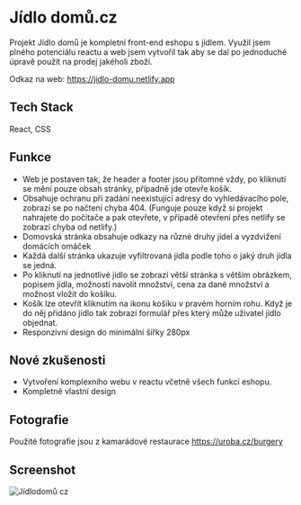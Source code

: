 # Jídlo domů.cz

Projekt Jídlo domů je kompletní front-end eshopu s jídlem.
Využil jsem plného potenciálu reactu a web jsem vytvořil tak aby se dal po jednoduché úpravě použít na prodej jakéholi zboží. 

Odkaz na web: https://jidlo-domu.netlify.app


## Tech Stack

React, CSS


## Funkce

- Web je postaven tak, že header a footer jsou přítomné vždy, po kliknutí se mění pouze obsah stránky, případně jde otevře košík.
- Obsahuje ochranu při zadání neexistující adresy do vyhledávacího pole, zobrazí se po načtení chyba 404. (Funguje pouze když si projekt nahrajete do počítače a pak otevřete, v případě otevření přes netlify se zobrazí chyba od netlify.)
- Domovská stránka obsahuje odkazy na různé druhy jídel a vyzdvižení domácích omáček
- Každá další stránka ukazuje vyfiltrovaná jídla podle toho o jaký druh jídla se jedná.
- Po kliknutí na jednotlivé jídlo se zobrazí větší stránka s větším obrázkem, popisem jídla, možností navolit množství, cena za dané množství a možnost vložit do košíku.
- Košík lze otevřít kliknutím na ikonu košíku v pravém horním rohu. Když je do něj přidáno jídlo tak zobrazí formulář přes který může uživatel jídlo objednat.
- Responzivní design do minimální šířky 280px


## Nové zkušenosti

- Vytvoření komplexního webu v reactu včetně všech funkcí eshopu.
- Kompletně vlastní design


## Fotografie

Použité fotografie jsou z kamarádové restaurace https://uroba.cz/burgery 


## Screenshot

![Jídlodomů cz](https://github.com/jirivrana2000/CryptoCoin/assets/97007431/da7f16a4-551f-488d-87f1-ff2c9c28ea65)